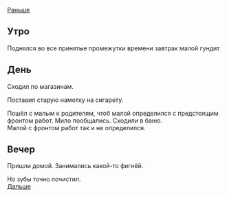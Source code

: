 [Раньше](2020.06.12.md)
## Утро
Поднялся во все принятые промежутки времени
завтрак
малой гундит
## День
Сходил по магазинам.

Поставил старую намотку на сигарету.

Пошёл с малым к родителям, чтоб малой определился с предстоящим фронтом работ. Мило пообщались. Сходили в баню.  
Малой с фронтом работ так и не определился.
## Вечер
Пришли домой. Занимались какой-то фигнёй.

Но зубы точно почистил.  
[Дальше](2020.06.14.md)